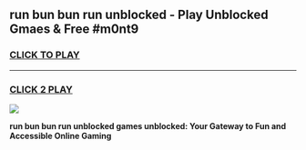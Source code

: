 
## run bun bun run unblocked - Play Unblocked Gmaes & Free #m0nt9
<h3>
<a href="https://news.freeplayer.one?title=run_bun_bun_run_unblocked&ref=24F">CLICK TO PLAY</a></h3>
<hr>

<h3>
<a href="https://news.freeplayer.one?title=run_bun_bun_run_unblocked&ref=24F">CLICK 2 PLAY</a>
  
</h3>

<a href="https://news.freeplayer.one?title=run_bun_bun_run_unblocked&ref=24F/"><img src="https://clearcache.store/games.png"></a>


**run bun bun run unblocked games unblocked: Your Gateway to Fun and Accessible Online Gaming**
